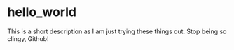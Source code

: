 # hello_world
This is a short description as I am just trying these things out. Stop being so clingy, Github!
